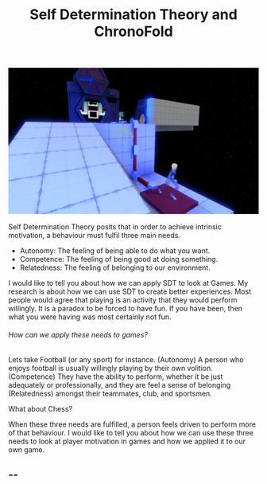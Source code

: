 ﻿---
layout: post
title: "Self Determination Theory and ChronoFold"
---

![](images/2018/08/chronofold.png)

Self Determination Theory posits that in order to achieve intrinsic motivation, a behaviour must fulfil three main needs.

- Autonomy: The feeling of being able to do what you want.
- Competence: The feeling of being good at doing something.
- Relatedness: The feeling of belonging to our environment.

I would like to tell you about how we can apply SDT to look at Games.
My research is about how we can use SDT to create better experiences. Most people would agree that playing is an activity that they would perform willingly. It is a paradox to be forced to have fun. If you have been, then what you were having was most certainly not fun.

###### How can we apply these needs to games?

Lets take Football (or any sport) for instance. (Autonomy) A person who enjoys football is usually willingly playing by their own volition. (Competence) They have the ability to perform, whether it be just adequately or professionally, and they are feel a sense of belonging (Relatedness) amongst their teammates, club, and sportsmen.

What about Chess?

When these three needs are fulfilled, a person feels driven to perform more of that behaviour.
I would like to tell you about how we can use these three needs to look at player motivation in games and how we applied it to our own game.



--
--
